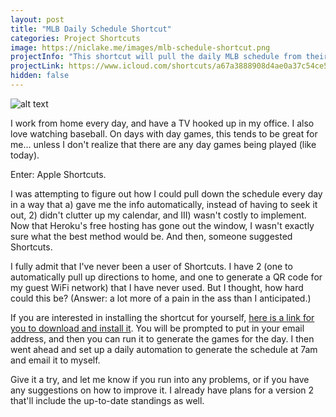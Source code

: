 ```yaml
---
layout: post
title: "MLB Daily Schedule Shortcut"
categories: Project Shortcuts
image: https://niclake.me/images/mlb-schedule-shortcut.png
projectInfo: "This shortcut will pull the daily MLB schedule from their public facing API, put it into a table, and send an email to the desired recipient. You can set it up as a daily automation to know the schedules for every day."
projectLink: https://www.icloud.com/shortcuts/a67a3888908d4ae0a37c54ce578f5995
hidden: false
---
```


![alt text][headerImg]

I work from home every day, and have a TV hooked up in my office. I also love watching baseball. On days with day games, this tends to be great for me... unless I don't realize that there are any day games being played (like today).

Enter: Apple Shortcuts.

<!-- more -->

I was attempting to figure out how I could pull down the schedule every day in a way that a) gave me the info automatically, instead of having to seek it out, 2) didn't clutter up my calendar, and III) wasn't costly to implement. Now that Heroku's free hosting has gone out the window, I wasn't exactly sure what the best method would be. And then, someone suggested Shortcuts.

I fully admit that I've never been a user of Shortcuts. I have 2 (one to automatically pull up directions to home, and one to generate a QR code for my guest WiFi network) that I have never used. But I thought, how hard could this be? (Answer: a lot more of a pain in the ass than I anticipated.)

If you are interested in installing the shortcut for yourself, [here is a link for you to download and install it][shortcut]. You will be prompted to put in your email address, and then you can run it to generate the games for the day. I then went ahead and set up a daily automation to generate the schedule at 7am and email it to myself.

Give it a try, and let me know if you run into any problems, or if you have any suggestions on how to improve it. I already have plans for a version 2 that'll include the up-to-date standings as well.

[headerImg]: https://niclake.me/images/mlb-schedule-shortcut.png "ClackTrack - Catalog your mechanical keyboard collection"
[shortcut]: https://www.icloud.com/shortcuts/a67a3888908d4ae0a37c54ce578f5995
